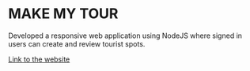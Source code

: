 # MAKE MY TOUR
Developed a responsive web application using NodeJS where signed in users can create and review tourist spots.

[Link to the website](https://makemytour.herokuapp.com)
